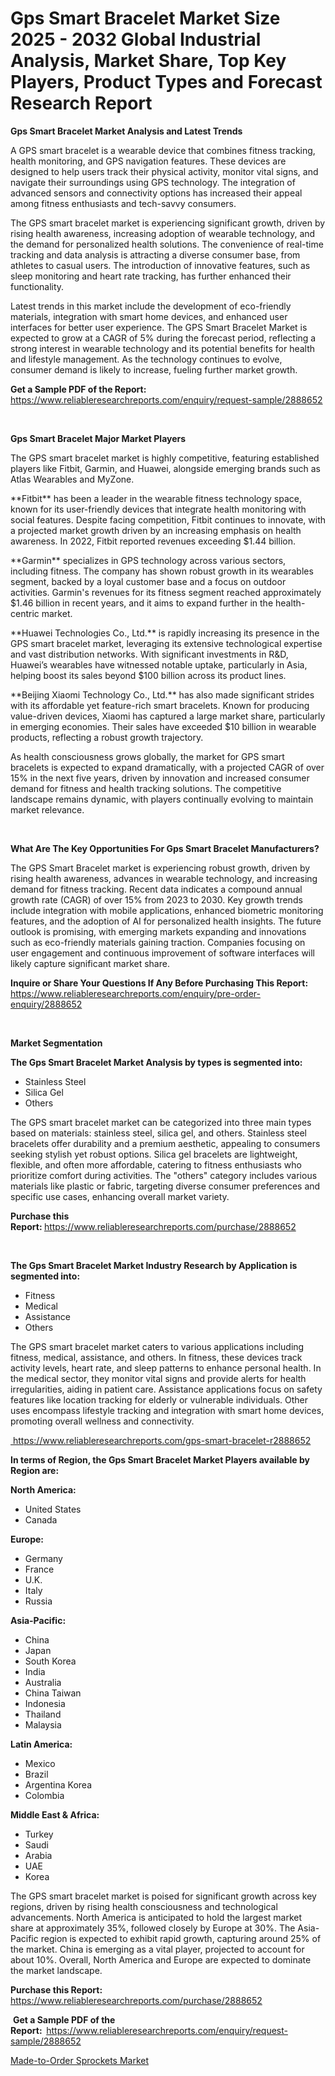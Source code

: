 <p><h1>Gps Smart Bracelet Market Size 2025 - 2032 Global Industrial Analysis, Market Share, Top Key Players, Product Types and Forecast Research Report</h1></p><p><strong>Gps Smart Bracelet Market Analysis and Latest Trends</strong></p>
<p><p>A GPS smart bracelet is a wearable device that combines fitness tracking, health monitoring, and GPS navigation features. These devices are designed to help users track their physical activity, monitor vital signs, and navigate their surroundings using GPS technology. The integration of advanced sensors and connectivity options has increased their appeal among fitness enthusiasts and tech-savvy consumers.</p><p>The GPS smart bracelet market is experiencing significant growth, driven by rising health awareness, increasing adoption of wearable technology, and the demand for personalized health solutions. The convenience of real-time tracking and data analysis is attracting a diverse consumer base, from athletes to casual users. The introduction of innovative features, such as sleep monitoring and heart rate tracking, has further enhanced their functionality.</p><p>Latest trends in this market include the development of eco-friendly materials, integration with smart home devices, and enhanced user interfaces for better user experience. The GPS Smart Bracelet Market is expected to grow at a CAGR of 5% during the forecast period, reflecting a strong interest in wearable technology and its potential benefits for health and lifestyle management. As the technology continues to evolve, consumer demand is likely to increase, fueling further market growth.</p></p>
<p><strong>Get a Sample PDF of the Report:&nbsp;</strong> <a href="https://www.reliableresearchreports.com/enquiry/request-sample/2888652?utm_campaign=2606&utm_medium=2&utm_source=Github&utm_content=ia&utm_term=14032025&utm_id=gps-smart-bracelet">https://www.reliableresearchreports.com/enquiry/request-sample/2888652</a></p>
<p>&nbsp;</p>
<p><strong>Gps Smart Bracelet Major Market Players</strong></p>
<p><p>The GPS smart bracelet market is highly competitive, featuring established players like Fitbit, Garmin, and Huawei, alongside emerging brands such as Atlas Wearables and MyZone. </p><p>**Fitbit** has been a leader in the wearable fitness technology space, known for its user-friendly devices that integrate health monitoring with social features. Despite facing competition, Fitbit continues to innovate, with a projected market growth driven by an increasing emphasis on health awareness. In 2022, Fitbit reported revenues exceeding $1.44 billion.</p><p>**Garmin** specializes in GPS technology across various sectors, including fitness. The company has shown robust growth in its wearables segment, backed by a loyal customer base and a focus on outdoor activities. Garmin's revenues for its fitness segment reached approximately $1.46 billion in recent years, and it aims to expand further in the health-centric market.</p><p>**Huawei Technologies Co., Ltd.** is rapidly increasing its presence in the GPS smart bracelet market, leveraging its extensive technological expertise and vast distribution networks. With significant investments in R&D, Huawei’s wearables have witnessed notable uptake, particularly in Asia, helping boost its sales beyond $100 billion across its product lines.</p><p>**Beijing Xiaomi Technology Co., Ltd.** has also made significant strides with its affordable yet feature-rich smart bracelets. Known for producing value-driven devices, Xiaomi has captured a large market share, particularly in emerging economies. Their sales have exceeded $10 billion in wearable products, reflecting a robust growth trajectory.</p><p>As health consciousness grows globally, the market for GPS smart bracelets is expected to expand dramatically, with a projected CAGR of over 15% in the next five years, driven by innovation and increased consumer demand for fitness and health tracking solutions. The competitive landscape remains dynamic, with players continually evolving to maintain market relevance.</p></p>
<p>&nbsp;</p>
<p><strong>What Are The Key Opportunities For Gps Smart Bracelet Manufacturers?</strong></p>
<p><p>The GPS Smart Bracelet market is experiencing robust growth, driven by rising health awareness, advances in wearable technology, and increasing demand for fitness tracking. Recent data indicates a compound annual growth rate (CAGR) of over 15% from 2023 to 2030. Key growth trends include integration with mobile applications, enhanced biometric monitoring features, and the adoption of AI for personalized health insights. The future outlook is promising, with emerging markets expanding and innovations such as eco-friendly materials gaining traction. Companies focusing on user engagement and continuous improvement of software interfaces will likely capture significant market share.</p></p>
<p><strong>Inquire or Share Your Questions If Any Before Purchasing This Report:</strong> <a href="https://www.reliableresearchreports.com/enquiry/pre-order-enquiry/2888652?utm_campaign=2606&utm_medium=2&utm_source=Github&utm_content=ia&utm_term=14032025&utm_id=gps-smart-bracelet">https://www.reliableresearchreports.com/enquiry/pre-order-enquiry/2888652</a></p>
<p>&nbsp;</p>
<p><strong>Market Segmentation</strong></p>
<p><strong>The Gps Smart Bracelet Market Analysis by types is segmented into:</strong></p>
<p><ul><li>Stainless Steel</li><li>Silica Gel</li><li>Others</li></ul></p>
<p><p>The GPS smart bracelet market can be categorized into three main types based on materials: stainless steel, silica gel, and others. Stainless steel bracelets offer durability and a premium aesthetic, appealing to consumers seeking stylish yet robust options. Silica gel bracelets are lightweight, flexible, and often more affordable, catering to fitness enthusiasts who prioritize comfort during activities. The "others" category includes various materials like plastic or fabric, targeting diverse consumer preferences and specific use cases, enhancing overall market variety.</p></p>
<p><strong>Purchase this Report:&nbsp;</strong><a href="https://www.reliableresearchreports.com/purchase/2888652?utm_campaign=2606&utm_medium=2&utm_source=Github&utm_content=ia&utm_term=14032025&utm_id=gps-smart-bracelet">https://www.reliableresearchreports.com/purchase/2888652</a></p>
<p>&nbsp;</p>
<p><strong>The Gps Smart Bracelet Market Industry Research by Application is segmented into:</strong></p>
<p><ul><li>Fitness</li><li>Medical</li><li>Assistance</li><li>Others</li></ul></p>
<p><p>The GPS smart bracelet market caters to various applications including fitness, medical, assistance, and others. In fitness, these devices track activity levels, heart rate, and sleep patterns to enhance personal health. In the medical sector, they monitor vital signs and provide alerts for health irregularities, aiding in patient care. Assistance applications focus on safety features like location tracking for elderly or vulnerable individuals. Other uses encompass lifestyle tracking and integration with smart home devices, promoting overall wellness and connectivity.</p></p>
<p><a href="https://www.reliableresearchreports.com/gps-smart-bracelet-r2888652?utm_campaign=2606&utm_medium=2&utm_source=Github&utm_content=ia&utm_term=14032025&utm_id=gps-smart-bracelet">&nbsp;https://www.reliableresearchreports.com/gps-smart-bracelet-r2888652</a></p>
<p><strong>In terms of Region, the Gps Smart Bracelet Market Players available by Region are:</strong></p>
<p>
    <p> <strong> North America: </strong>
        <ul>
            <li>United States</li>
            <li>Canada</li>
        </ul>
        </p> 
    <p> <strong> Europe: </strong>
        <ul>
            <li>Germany</li>
            <li>France</li>
            <li>U.K.</li>
            <li>Italy</li>
            <li>Russia</li>
        </ul>
        </p> 
    <p> <strong> Asia-Pacific: </strong>
        <ul>
            <li>China</li>
            <li>Japan</li>
            <li>South Korea</li>
            <li>India</li>
            <li>Australia</li>
            <li>China Taiwan</li>
            <li>Indonesia</li>
            <li>Thailand</li>
            <li>Malaysia</li>
        </ul>
        </p> 
    <p> <strong> Latin America: </strong>
        <ul>
            <li>Mexico</li>
            <li>Brazil</li>
            <li>Argentina Korea</li>
            <li>Colombia</li>
        </ul>
        </p> 
    <p> <strong> Middle East & Africa: </strong>
        <ul>
            <li>Turkey</li>
            <li>Saudi</li>
            <li>Arabia</li>
            <li>UAE</li>
            <li>Korea</li>
        </ul>
    </p>
    </p>
<p><p>The GPS smart bracelet market is poised for significant growth across key regions, driven by rising health consciousness and technological advancements. North America is anticipated to hold the largest market share at approximately 35%, followed closely by Europe at 30%. The Asia-Pacific region is expected to exhibit rapid growth, capturing around 25% of the market. China is emerging as a vital player, projected to account for about 10%. Overall, North America and Europe are expected to dominate the market landscape.</p></p>
<p><strong>Purchase this Report: </strong><a href="https://www.reliableresearchreports.com/purchase/2888652?utm_campaign=2606&utm_medium=2&utm_source=Github&utm_content=ia&utm_term=14032025&utm_id=gps-smart-bracelet">https://www.reliableresearchreports.com/purchase/2888652</a></p>
<p>&nbsp;<strong>Get a Sample PDF of the Report:&nbsp;&nbsp;</strong><a href="https://www.reliableresearchreports.com/enquiry/request-sample/2888652?utm_campaign=2606&utm_medium=2&utm_source=Github&utm_content=ia&utm_term=14032025&utm_id=gps-smart-bracelet">https://www.reliableresearchreports.com/enquiry/request-sample/2888652</a></p>
<p><strong></strong></p>
<p><p><a href="https://github.com/ulyssacrayne00231/Market-Research-Report-List-1/blob/main/made-to-order-sprockets-market.md?utm_campaign=2606&utm_medium=2&utm_source=Github&utm_content=ia&utm_term=14032025&utm_id=gps-smart-bracelet">Made-to-Order Sprockets Market</a></p></p>